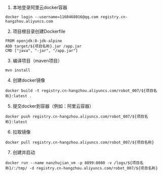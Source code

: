 1. 本地登录阿里云docker容器
```
docker login --username=1160468016@qq.com registry.cn-hangzhou.aliyuncs.com
```
2. 项目根目录创建Dockerfile
```
FROM openjdk:8-jdk-alpine
ADD target/${项目名称}.jar /app.jar
CMD ["java", "-jar", "/app.jar"]
```
3. 编译项目（maven项目）
```
mvn install
```
4. 创建docker镜像
```
docker build -t registry.cn-hangzhou.aliyuncs.com/robot_007/${项目名称}:latest .
```
5. 提交docker到容器（例如：阿里云容器）
```
docker push registry.cn-hangzhou.aliyuncs.com/robot_007/${项目名称}:latest
```
6. 拉取镜像
```
docker pull registry.cn-hangzhou.aliyuncs.com/robot_007/${项目名称}
```
7. 创建并启动
```
docker run --name nanzhujian_vm -p 8899:8080 -v /logs/${项目名称}/:/tmp/ -d registry.cn-hangzhou.aliyuncs.com/robot_007/${项目名称}
```